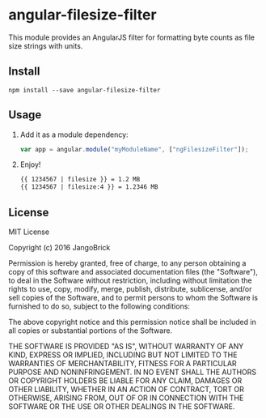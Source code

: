 # angular-filesize-filter

This module provides an AngularJS filter for formatting byte counts as
file size strings with units.



## Install

```
npm install --save angular-filesize-filter
```



## Usage

1. Add it as a module dependency:
    ```javascript
    var app = angular.module("myModuleName", ["ngFilesizeFilter"]);
    ```

2. Enjoy!
    ```html
    {{ 1234567 | filesize }} = 1.2 MB
    {{ 1234567 | filesize:4 }} = 1.2346 MB
    ```



## License

MIT License

Copyright (c) 2016 JangoBrick

Permission is hereby granted, free of charge, to any person obtaining a copy
of this software and associated documentation files (the "Software"), to deal
in the Software without restriction, including without limitation the rights
to use, copy, modify, merge, publish, distribute, sublicense, and/or sell
copies of the Software, and to permit persons to whom the Software is
furnished to do so, subject to the following conditions:

The above copyright notice and this permission notice shall be included in all
copies or substantial portions of the Software.

THE SOFTWARE IS PROVIDED "AS IS", WITHOUT WARRANTY OF ANY KIND, EXPRESS OR
IMPLIED, INCLUDING BUT NOT LIMITED TO THE WARRANTIES OF MERCHANTABILITY,
FITNESS FOR A PARTICULAR PURPOSE AND NONINFRINGEMENT. IN NO EVENT SHALL THE
AUTHORS OR COPYRIGHT HOLDERS BE LIABLE FOR ANY CLAIM, DAMAGES OR OTHER
LIABILITY, WHETHER IN AN ACTION OF CONTRACT, TORT OR OTHERWISE, ARISING FROM,
OUT OF OR IN CONNECTION WITH THE SOFTWARE OR THE USE OR OTHER DEALINGS IN THE
SOFTWARE.
